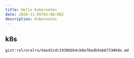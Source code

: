 ```yaml
---
title: Hello Kubernetes
date: 2020-11-05T05:08:08Z
description: Kubernetes
---
```


## k8s
`gist:rolroralra/dae42cdc1930bbb4cb8e78adb9ab6733#k8s.md`
